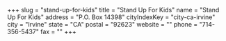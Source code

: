 +++
slug = "stand-up-for-kids"
title = "Stand Up For Kids"
name = "Stand Up For Kids"
address = "P.O. Box 14398"
cityIndexKey = "city-ca-irvine"
city = "Irvine"
state = "CA"
postal = "92623"
website = ""
phone = "714-356-5437"
fax = ""
+++
